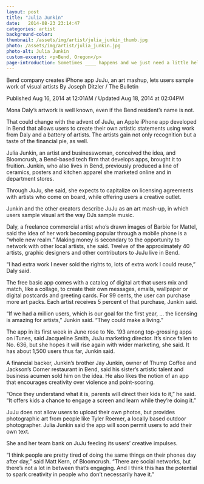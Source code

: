 ```yaml
---
layout: post
title: "Julia Junkin"
date:   2014-08-23 23:14:47
categories: artist
background-color: 
thumbnail: /assets/img/artist/julia_junkin_thumb.jpg
photo: /assets/img/artist/julia_junkin.jpg
photo-alt: Julia Junkin
custom-excerpt: <p>Bend, Oregon</p>
page-introduction: Sometimes ____ happens and we just need a little help.
---
```


Bend company creates iPhone app
JuJu, an art mashup, lets users sample work of visual artists
By Joseph Ditzler / The Bulletin

Published Aug 16, 2014 at 12:01AM / Updated Aug 18, 2014 at 02:04PM

Mona Daly’s artwork is well known, even if the Bend resident’s name is not.

That could change with the advent of JuJu, an Apple iPhone app developed in Bend that allows users to create their own artistic statements using work from Daly and a battery of artists. The artists gain not only recognition but a taste of the financial pie, as well.

Julia Junkin, an artist and businesswoman, conceived the idea, and Bloomcrush, a Bend-based tech firm that develops apps, brought it to fruition. Junkin, who also lives in Bend, previously produced a line of ceramics, posters and kitchen apparel she marketed online and in department stores.

Through JuJu, she said, she expects to capitalize on licensing agreements with artists who come on board, while offering users a creative outlet.

Junkin and the other creators describe JuJu as an art mash-up, in which users sample visual art the way DJs sample music.

Daly, a freelance commercial artist who’s drawn images of Barbie for Mattel, said the idea of her work becoming popular through a mobile phone is a “whole new realm.” Making money is secondary to the opportunity to network with other local artists, she said. Twelve of the approximately 40 artists, graphic designers and other contributors to JuJu live in Bend.

“I had extra work I never sold the rights to, lots of extra work I could reuse,” Daly said.

The free basic app comes with a catalog of digital art that users mix and match, like a collage, to create their own messages, emails, wallpaper or digital postcards and greeting cards. For 99 cents, the user can purchase more art packs. Each artist receives 5 percent of that purchase, Junkin said.

“If we had a million users, which is our goal for the first year, … the licensing is amazing for artists,” Junkin said. “They could make a living.”

The app in its first week in June rose to No. 193 among top-grossing apps on iTunes, said Jacqueline Smith, JuJu marketing director. It’s since fallen to No. 636, but she hopes it will rise again with wider marketing, she said. It has about 1,500 users thus far, Junkin said.

A financial backer, Junkin’s brother Jay Junkin, owner of Thump Coffee and Jackson’s Corner restaurant in Bend, said his sister’s artistic talent and business acumen sold him on the idea. He also likes the notion of an app that encourages creativity over violence and point-scoring.

“Once they understand what it is, parents will direct their kids to it,” he said. “It offers kids a chance to engage a screen and learn while they’re doing it.”

JuJu does not allow users to upload their own photos, but provides photographic art from people like Tyler Roemer, a locally based outdoor photographer. Julia Junkin said the app will soon permit users to add their own text.

She and her team bank on JuJu feeding its users’ creative impulses.

“I think people are pretty tired of doing the same things on their phones day after day,” said Matt Kern, of Bloomcrush. “There are social networks, but there’s not a lot in between that’s engaging. And I think this has the potential to spark creativity in people who don’t necessarily have it.”